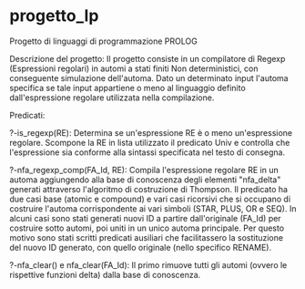 # progetto_lp
Progetto di linguaggi di programmazione
PROLOG

Descrizione del progetto:
    Il progetto consiste in un compilatore di Regexp (Espressioni regolari) in automi a stati finiti Non deterministici, con conseguente       simulazione dell'automa.
    Dato un determinato input l'automa specifica se tale input appartiene o meno al linguaggio definito dall'espressione regolare               utilizzata nella compilazione.

Predicati:

?-is_regexp(RE):
    Determina se un'espressione RE è o meno un'espressione regolare.
    Scompone la RE in lista utilizzato il predicato Univ e controlla che l'espressione sia conforme alla
    sintassi specificata nel testo di consegna.

?-nfa_regexp_comp(FA_Id, RE):
    Compila l'espressione regolare RE in un automa aggiungendo alla base di conoscenza degli elementi 
    "nfa_delta" generati attraverso l'algoritmo di costruzione di Thompson.
    Il predicato ha due casi base (atomic e compound) e vari casi ricorsivi che si occupano di costruire l'automa corrispondente ai             vari simboli (STAR, PLUS, OR e SEQ).
    In alcuni casi sono stati generati nuovi ID a partire dall'originale (FA_Id) per costruire sotto automi, poi uniti in un unico automa       principale. 
    Per questo motivo sono stati scritti predicati ausiliari che facilitassero la sostituzione del nuovo ID generato, con quello originale     (nello specifico RENAME).

?-nfa_clear() e nfa_clear(FA_Id):
    Il primo rimuove tutti gli automi (ovvero le rispettive funzioni delta) dalla base di conoscenza.
    
